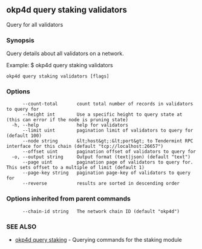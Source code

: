 ## okp4d query staking validators

Query for all validators

### Synopsis

Query details about all validators on a network.

Example:
$ okp4d query staking validators

```
okp4d query staking validators [flags]
```

### Options

```
      --count-total       count total number of records in validators to query for
      --height int        Use a specific height to query state at (this can error if the node is pruning state)
  -h, --help              help for validators
      --limit uint        pagination limit of validators to query for (default 100)
      --node string       &lt;host&gt;:&lt;port&gt; to Tendermint RPC interface for this chain (default "tcp://localhost:26657")
      --offset uint       pagination offset of validators to query for
  -o, --output string     Output format (text|json) (default "text")
      --page uint         pagination page of validators to query for. This sets offset to a multiple of limit (default 1)
      --page-key string   pagination page-key of validators to query for
      --reverse           results are sorted in descending order
```

### Options inherited from parent commands

```
      --chain-id string   The network chain ID (default "okp4d")
```

### SEE ALSO

* [okp4d query staking](okp4d_query_staking.md)	 - Querying commands for the staking module
